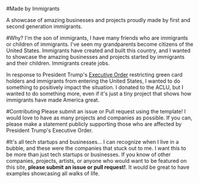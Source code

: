 #Made by Immigrants

A showcase of amazing businesses and projects proudly made by first and second generation immigrants.

#Why?
I'm the son of immigrants, I have many friends who are immigrants or children of immigrants. I've seen my grandparents become citizens of the United States. Immigrants have created and built this country, and I wanted to showcase the amazing businesses and projects started by immigrants and their children. Immigrants create jobs.

In response to President Trump's [Executive Order](https://www.whitehouse.gov/the-press-office/2017/01/27/executive-order-protecting-nation-foreign-terrorist-entry-united-states) restricting green card holders and immigrants from entering the United States, I wanted to do something to positively impact the situation. I donated to the ACLU, but I wanted to do something more, even if it's just a tiny project that shows how immigrants have made America great.

#Contributing
Please submit an issue or Pull request using the template! I would love to have as many projects and companies as possible. If you can, please make a statement publicly supporting those who are affected by President Trump's Executive Order.

#It's all tech startups and businesses...
I can recognize when I live in a bubble, and these were the companies that stuck out to me. I want this to be more than just tech startups or businesses. If you know of other companies, projects, artists, or anyone who would want to be featured on this site, **please submit an issue or pull request!**. It would be great to have examples showcasing all walks of life.


